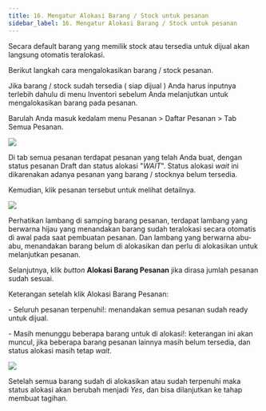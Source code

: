 ```yaml
---
title: 16. Mengatur Alokasi Barang / Stock untuk pesanan
sidebar_label: 16. Mengatur Alokasi Barang / Stock untuk pesanan
---
```

S﻿ecara default barang yang memilik stock atau tersedia untuk dijual akan langsung otomatis teralokasi. 

B﻿erikut langkah cara mengalokasikan barang / stock pesanan.

J﻿ika barang / stock sudah tersedia ( siap dijual ) Anda harus inputnya terlebih dahulu di menu Inventori sebelum Anda melanjutkan untuk mengalokasikan barang pada pesanan.

B﻿arulah Anda masuk kedalam menu Pesanan > Daftar Pesanan > Tab Semua Pesanan.

![](/img/mengatur-alokasi-barang-atau-stock-tab-semua-pesanan.png)

D﻿i tab semua pesanan terdapat pesanan yang telah A﻿nda buat, dengan status pesanan Draft dan status alokasi "*WAIT*". Status alokasi *wait* ini dikarenakan adanya pesanan yang barang / stocknya belum tersedia.

K﻿emudian, klik pesanan tersebut untuk melihat detailnya.

![](/img/mengatur-alokasi-barang-atau-stock.png)

P﻿erhatikan lambang di samping barang pesanan, terdapat lambang yang berwarna hijau yang menandakan barang sudah teralokasi secara otomatis di awal pada saat pembuatan pesanan. Dan lambang yang berwarna abu-abu, menandakan barang belum di alokasikan dan perlu di alokasikan untuk melanjutkan pesanan.

S﻿elanjutnya, klik *button* **Alokasi Barang Pesanan** jika dirasa jumlah pesanan sudah sesuai. 

K﻿eterangan setelah klik Alokasi Barang Pesanan:

\-﻿ Seluruh pesanan terpenuhi!: menandakan semua pesanan sudah ready untuk dijual.

\-﻿ Masih menunggu beberapa barang untuk di alokasi!: keterangan ini akan muncul, jika beberapa barang pesanan lainnya masih belum tersedia, dan status alokasi masih tetap *wait*.

![](/img/status-alokasi-sudah-yes.png)

S﻿etelah semua barang sudah di alokasikan atau sudah terpenuhi maka status alokasi akan berubah menjadi *Yes*, dan bisa dilanjutkan ke tahap membuat tagihan.